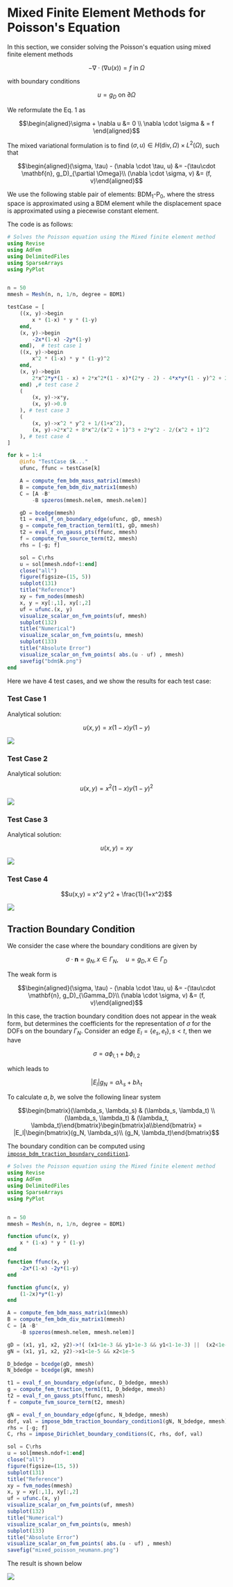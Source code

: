 # Mixed Finite Element Methods for Poisson's Equation 


In this section, we consider solving the Poisson's equation using mixed finite element methods

$$-\nabla \cdot (\nabla u(x)) = f \text{ in } \Omega\tag{1}$$

with boundary conditions

$$u = g_D \text{ on } \partial \Omega$$

We reformulate the Eq. 1 as 

$$\begin{aligned}\sigma + \nabla u &= 0 \\ \nabla \cdot \sigma & = f \end{aligned}$$

The mixed variational formulation is to find $(\sigma, u)\in H(\text{div}, \Omega) \times L^2(\Omega)$, such that 

$$\begin{aligned}(\sigma, \tau) - (\nabla \cdot \tau, u) &= -(\tau\cdot \mathbf{n}, g_D)_{\partial \Omega}\\ (\nabla \cdot \sigma, v) &= (f, v)\end{aligned}$$

We use the following stable pair of elements: BDM${}_1$-P${}_0$, where the stress space is approximated using a BDM element while the displacement space is approximated using a piecewise constant element. 

The code is as follows:

```julia
# Solves the Poisson equation using the Mixed finite element method 
using Revise
using AdFem
using DelimitedFiles
using SparseArrays
using PyPlot


n = 50
mmesh = Mesh(n, n, 1/n, degree = BDM1)

testCase = [
    ((x, y)->begin
        x * (1-x) * y * (1-y)
    end, 
    (x, y)->begin
        -2x*(1-x) -2y*(1-y)
    end),  # test case 1
    ((x, y)->begin
        x^2 * (1-x) * y * (1-y)^2
    end, 
    (x, y)->begin
        2*x^2*y*(1 - x) + 2*x^2*(1 - x)*(2*y - 2) - 4*x*y*(1 - y)^2 + 2*y*(1 - x)*(1 - y)^2
    end) ,# test case 2
    (
        (x, y)->x*y, 
        (x, y)->0.0
    ), # test case 3
    (
        (x, y)->x^2 * y^2 + 1/(1+x^2), 
        (x, y)->2*x^2 + 8*x^2/(x^2 + 1)^3 + 2*y^2 - 2/(x^2 + 1)^2
    ), # test case 4
]

for k = 1:4
    @info "TestCase $k..."
    ufunc, ffunc = testCase[k]

    A = compute_fem_bdm_mass_matrix1(mmesh)
    B = compute_fem_bdm_div_matrix1(mmesh)
    C = [A -B'
        -B spzeros(mmesh.nelem, mmesh.nelem)]

    gD = bcedge(mmesh)
    t1 = eval_f_on_boundary_edge(ufunc, gD, mmesh)
    g = compute_fem_traction_term1(t1, gD, mmesh) 
    t2 = eval_f_on_gauss_pts(ffunc, mmesh)
    f = compute_fvm_source_term(t2, mmesh)
    rhs = [-g; f]

    sol = C\rhs
    u = sol[mmesh.ndof+1:end]
    close("all")
    figure(figsize=(15, 5))
    subplot(131)
    title("Reference")
    xy = fvm_nodes(mmesh)
    x, y = xy[:,1], xy[:,2]
    uf = ufunc.(x, y)
    visualize_scalar_on_fvm_points(uf, mmesh)
    subplot(132)
    title("Numerical")
    visualize_scalar_on_fvm_points(u, mmesh)
    subplot(133)
    title("Absolute Error")
    visualize_scalar_on_fvm_points( abs.(u - uf) , mmesh)
    savefig("bdm$k.png")
end
```

Here we have 4 test cases, and we show the results for each test case:


### Test Case 1

Analytical solution:

$$u(x, y) = x(1-x)y(1-y)$$

![](https://raw.githubusercontent.com/ADCMEMarket/ADCMEImages/master/AdFem/mfem/bdm1.png)
### Test Case 2

Analytical solution:

$$u(x, y) = x^2  (1-x)  y  (1-y)^2$$

![](https://raw.githubusercontent.com/ADCMEMarket/ADCMEImages/master/AdFem/mfem/bdm2.png)


### Test Case 3

Analytical solution:

$$u(x, y) = xy$$

![](https://raw.githubusercontent.com/ADCMEMarket/ADCMEImages/master/AdFem/mfem/bdm3.png)

### Test Case 4


$$u(x,y) = x^2  y^2 + \frac{1}{1+x^2}$$

![](https://raw.githubusercontent.com/ADCMEMarket/ADCMEImages/master/AdFem/mfem/bdm4.png)

## Traction Boundary Condition 

We consider the case where the boundary conditions are given by 

$$\sigma \cdot \mathbf{n} = g_N, x\in \Gamma_N, \quad u = g_D, x\in \Gamma_D$$

The weak form is 

$$\begin{aligned}(\sigma, \tau) - (\nabla \cdot \tau, u) &= -(\tau\cdot \mathbf{n}, g_D)_{\Gamma_D}\\ (\nabla \cdot \sigma, v) &= (f, v)\end{aligned}$$


In this case, the traction boundary condition does not appear in the weak form, but determines the coefficients for the representation of $\sigma$ for the DOFs on the boundary $\Gamma_N$. Consider an edge $E_l = \{e_s, e_t\}, s<t$, then we have

$$\sigma = a\phi_{l,1} + b \phi_{l, 2}$$

which leads to 

$$|E_l|g_N = a \lambda_s + b \lambda_t$$

To calculate $a, b$, we solve the following linear system 

$$\begin{bmatrix}(\lambda_s, \lambda_s) & (\lambda_s, \lambda_t) \\ (\lambda_s, \lambda_t) & (\lambda_t, \lambda_t)\end{bmatrix}\begin{bmatrix}a\\b\end{bmatrix} = |E_l|\begin{bmatrix}(g_N, \lambda_s)\\ (g_N, \lambda_t)\end{bmatrix}$$


The boundary condition can be computed using [`impose_bdm_traction_boundary_condition1`](@ref). 

```julia
# Solves the Poisson equation using the Mixed finite element method 
using Revise
using AdFem
using DelimitedFiles
using SparseArrays
using PyPlot


n = 50
mmesh = Mesh(n, n, 1/n, degree = BDM1)

function ufunc(x, y)
    x * (1-x) * y * (1-y)
end

function ffunc(x, y)
    -2x*(1-x) -2y*(1-y)
end

function gfunc(x, y)
    (1-2x)*y*(1-y)
end

A = compute_fem_bdm_mass_matrix1(mmesh)
B = compute_fem_bdm_div_matrix1(mmesh)
C = [A -B'
    -B spzeros(mmesh.nelem, mmesh.nelem)]

gD = (x1, y1, x2, y2)->!( (x1<1e-3 && y1>1e-3 && y1<1-1e-3) ||  (x2<1e-3 && y2>1e-3 && y2<1-1e-3))
gN = (x1, y1, x2, y2)->x1<1e-5 && x2<1e-5

D_bdedge = bcedge(gD, mmesh)
N_bdedge = bcedge(gN, mmesh)

t1 = eval_f_on_boundary_edge(ufunc, D_bdedge, mmesh)
g = compute_fem_traction_term1(t1, D_bdedge, mmesh) 
t2 = eval_f_on_gauss_pts(ffunc, mmesh)
f = compute_fvm_source_term(t2, mmesh)

gN = eval_f_on_boundary_edge(gfunc, N_bdedge, mmesh)
dof, val = impose_bdm_traction_boundary_condition1(gN, N_bdedge, mmesh)
rhs = [-g; f]
C, rhs = impose_Dirichlet_boundary_conditions(C, rhs, dof, val)

sol = C\rhs
u = sol[mmesh.ndof+1:end]
close("all")
figure(figsize=(15, 5))
subplot(131)
title("Reference")
xy = fvm_nodes(mmesh)
x, y = xy[:,1], xy[:,2]
uf = ufunc.(x, y)
visualize_scalar_on_fvm_points(uf, mmesh)
subplot(132)
title("Numerical")
visualize_scalar_on_fvm_points(u, mmesh)
subplot(133)
title("Absolute Error")
visualize_scalar_on_fvm_points( abs.(u - uf) , mmesh)
savefig("mixed_poisson_neumann.png")
```

The result is shown below

![](https://raw.githubusercontent.com/ADCMEMarket/ADCMEImages/master/AdFem/mfem/mixed_poisson_neumann.png) 
